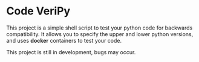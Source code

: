 # Code VeriPy
This project is a simple shell script to test your python code for backwards compatibility.
It allows you to specify the upper and lower python versions, and uses **docker** containers to test your code.

This project is still in development, bugs may occur.
